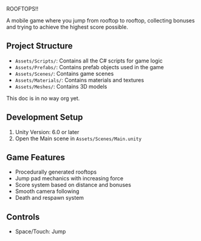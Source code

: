 ROOFTOPS!!

A mobile game where you jump from rooftop to rooftop, collecting bonuses and trying to achieve the highest score possible.

## Project Structure

- `Assets/Scripts/`: Contains all the C# scripts for game logic
- `Assets/Prefabs/`: Contains prefab objects used in the game
- `Assets/Scenes/`: Contains game scenes
- `Assets/Materials/`: Contains materials and textures
- `Assets/Meshes/`: Contains 3D models

This doc is in no way org yet.

## Development Setup

1. Unity Version: 6.0 or later
4. Open the Main scene in `Assets/Scenes/Main.unity`

## Game Features

- Procedurally generated rooftops
- Jump pad mechanics with increasing force
- Score system based on distance and bonuses
- Smooth camera following
- Death and respawn system

## Controls

- Space/Touch: Jump
